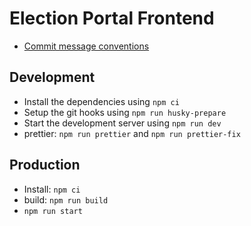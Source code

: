 # Election Portal Frontend

- [Commit message conventions](https://gist.github.com/brianclements/841ea7bffdb01346392c)

## Development

- Install the dependencies using `npm ci`
- Setup the git hooks using `npm run husky-prepare`
- Start the development server using `npm run dev`
- prettier: `npm run prettier` and `npm run prettier-fix`

## Production

- Install: `npm ci`
- build: `npm run build`
- `npm run start`
